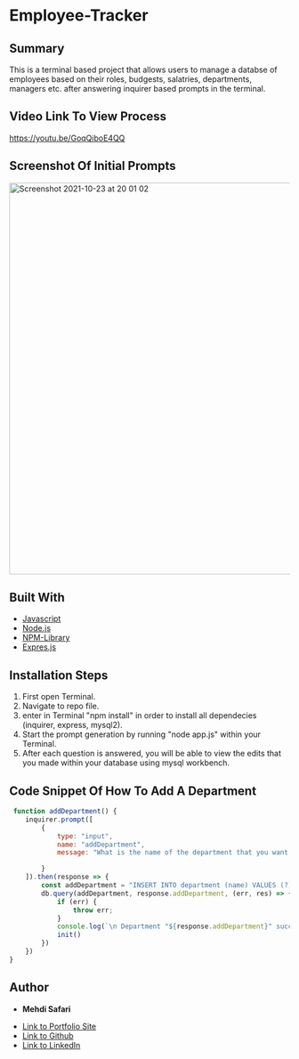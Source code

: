 # Employee-Tracker

## Summary
This is a terminal based project that allows users to manage a databse of employees based on their roles, budgests, salatries, departments, managers etc. after answering inquirer based prompts in the terminal.

## Video Link To View Process
https://youtu.be/GoqQiboE4QQ

## Screenshot Of Initial Prompts
<img width="704" alt="Screenshot 2021-10-23 at 20 01 02" src="https://user-images.githubusercontent.com/75599021/138578577-8aa3be98-cad2-4f1c-8e6f-c72bf193533f.png">

## Built With
* [Javascript](https://developer.mozilla.org/en-US/docs/Web/JavaScript)
* [Node.js](https://nodejs.org/en/docs/)
* [NPM-Library](https://docs.npmjs.com/)
* [Expres.js](https://expressjs.com/)

## Installation Steps
1. First open Terminal.
2. Navigate to repo file.
3. enter in Terminal "npm install" in order to install all dependecies (inquirer, express, mysql2).
4. Start the prompt generation by running "node app.js" within your Terminal.
6. After each question is answered, you will be able to view the edits that you made within your database using mysql workbench.

## Code Snippet Of How To Add A Department
```javascript
 function addDepartment() {
    inquirer.prompt([
        {
            type: "input",
            name: "addDepartment",
            message: "What is the name of the department that you want to add?"

        }
    ]).then(response => {
        const addDepartment = "INSERT INTO department (name) VALUES (?)";
        db.query(addDepartment, response.addDepartment, (err, res) => {
            if (err) {
                throw err;
            }
            console.log(`\n Department "${response.addDepartment}" succesfully added to departments \n`)
            init()
        })
    })
}
```

## Author

* **Mehdi Safari**

- [Link to Portfolio Site](https://mehdisafari77.github.io/Basic-Bio/)
- [Link to Github](https://github.com/mehdisafari77)
- [Link to LinkedIn](https://www.linkedin.com/in/mehdi-safari-992799142/)
